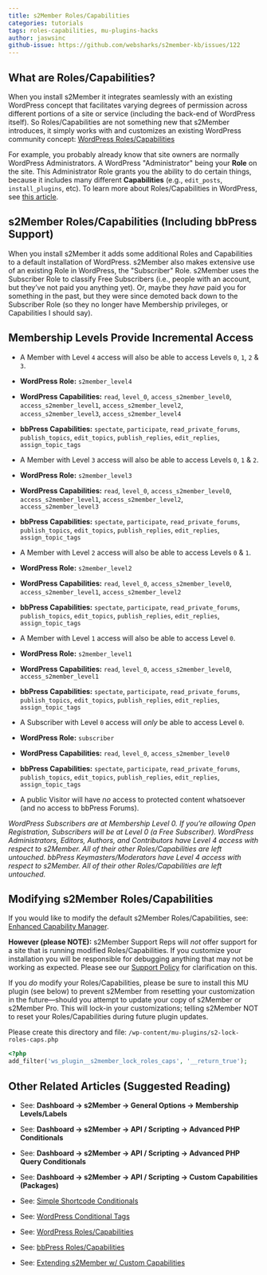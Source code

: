 ```yaml
---
title: s2Member Roles/Capabilities
categories: tutorials
tags: roles-capabilities, mu-plugins-hacks
author: jaswsinc
github-issue: https://github.com/websharks/s2member-kb/issues/122
---
```


## What are Roles/Capabilities?

When you install s2Member it integrates seamlessly with an existing WordPress concept that facilitates varying degrees of permission across different portions of a site or service (including the back-end of WordPress itself). So Roles/Capabilities are not something new that s2Member introduces, it simply works with and customizes an existing WordPress community concept: [WordPress Roles/Capabilities](http://codex.wordpress.org/Roles_and_Capabilities)

For example, you probably already know that site owners are normally WordPress Administrators. A WordPress "Administrator" being your **Role** on the site. This Administrator Role grants you the ability to do certain things, because it includes many different **Capabilities** (e.g., `edit_posts`, `install_plugins`, etc). To learn more about Roles/Capabilities in WordPress, see [this article](http://codex.wordpress.org/Roles_and_Capabilities).

## s2Member Roles/Capabilities (Including bbPress Support)

When you install s2Member it adds some additional Roles and Capabilities to a default installation of WordPress. s2Member also makes extensive use of an existing Role in WordPress, the "Subscriber" Role. s2Member uses the Subscriber Role to classify Free Subscribers (i.e., people with an account, but they’ve not paid you anything yet). Or, maybe they _have_ paid you for something in the past, but they were since demoted back down to the Subscriber Role (so they no longer have Membership privileges, or Capabilities I should say).

## Membership Levels Provide Incremental Access

<div class="li-margins"></div>

- A Member with Level `4` access will also be able to access Levels `0`, `1`, `2` & `3`.
 - **WordPress Role:** `s2member_level4`
 - **WordPress Capabilities:** `read`, `level_0`, `access_s2member_level0`, `access_s2member_level1`, `access_s2member_level2`, `access_s2member_level3`, `access_s2member_level4`
 - **bbPress Capabilities:** `spectate`, `participate`, `read_private_forums`, `publish_topics`, `edit_topics`, `publish_replies`, `edit_replies`, `assign_topic_tags`
 
- A Member with Level `3` access will also be able to access Levels `0`, `1` & `2`.
 - **WordPress Role:** `s2member_level3`
 - **WordPress Capabilities:** `read`, `level_0`, `access_s2member_level0`, `access_s2member_level1`, `access_s2member_level2`, `access_s2member_level3`
 - **bbPress Capabilities:** `spectate`, `participate`, `read_private_forums`, `publish_topics`, `edit_topics`, `publish_replies`, `edit_replies`, `assign_topic_tags`

- A Member with Level `2` access will also be able to access Levels `0` & `1`.
 - **WordPress Role:** `s2member_level2`
 - **WordPress Capabilities:** `read`, `level_0`, `access_s2member_level0`, `access_s2member_level1`, `access_s2member_level2`
 - **bbPress Capabilities:** `spectate`, `participate`, `read_private_forums`, `publish_topics`, `edit_topics`, `publish_replies`, `edit_replies`, `assign_topic_tags`

- A Member with Level `1` access will also be able to access Level `0`.
 - **WordPress Role:** `s2member_level1`
 - **WordPress Capabilities:** `read`, `level_0`, `access_s2member_level0`, `access_s2member_level1`
 - **bbPress Capabilities:** `spectate`, `participate`, `read_private_forums`, `publish_topics`, `edit_topics`, `publish_replies`, `edit_replies`, `assign_topic_tags`

- A Subscriber with Level `0` access will _only_ be able to access Level `0`.
 - **WordPress Role:** `subscriber`
 - **WordPress Capabilities:** `read`, `level_0`, `access_s2member_level0`
 - **bbPress Capabilities:** `spectate`, `participate`, `read_private_forums`, `publish_topics`, `edit_topics`, `publish_replies`, `edit_replies`, `assign_topic_tags`

- A public Visitor will have _no_ access to protected content whatsoever (and no access to bbPress Forums).

_WordPress Subscribers are at Membership Level 0. If you’re allowing Open Registration, Subscribers will be at Level 0 (a Free Subscriber). WordPress Administrators, Editors, Authors, and Contributors have Level 4 access with respect to s2Member. All of their other Roles/Capabilities are left untouched. bbPress Keymasters/Moderators have Level 4 access with respect to s2Member. All of their other Roles/Capabilities are left untouched._

## Modifying s2Member Roles/Capabilities

If you would like to modify the default s2Member Roles/Capabilities, see: [Enhanced Capability Manager](http://wordpress.org/extend/plugins/capability-manager-enhanced/). 

**However (please NOTE):** s2Member Support Reps will _not_ offer support for a site that is running modified Roles/Capabilities. If you customize your installation you will be responsible for debugging anything that may not be working as expected. Please see our [Support Policy](http://s2member.com/support/) for clarification on this.

If you _do_ modify your Roles/Capabilities, please be sure to install this MU plugin (see below) to prevent s2Member from resetting your customization in the future—should you attempt to update your copy of s2Member or s2Member Pro. This will lock-in your customizations; telling s2Member NOT to reset your Roles/Capabilities during future plugin updates.

Please create this directory and file:
`/wp-content/mu-plugins/s2-lock-roles-caps.php`

```php
<?php
add_filter('ws_plugin__s2member_lock_roles_caps', '__return_true');
```

## Other Related Articles (Suggested Reading)

- See: **Dashboard → s2Member → General Options → Membership Levels/Labels**
- See: **Dashboard → s2Member → API / Scripting → Advanced PHP Conditionals**
- See: **Dashboard → s2Member → API / Scripting → Advanced PHP Query Conditionals**
- See: **Dashboard → s2Member → API / Scripting → Custom Capabilities (Packages)**

- See: [Simple Shortcode Conditionals](https://github.com/websharks/s2member-kb/issues/119)
- See: [WordPress Conditional Tags](http://codex.wordpress.org/Conditional_Tags)
- See: [WordPress Roles/Capabilities](http://codex.wordpress.org/Roles_and_Capabilities)
- See: [bbPress Roles/Capabilities](http://codex.bbpress.org/bbpress-user-roles-and-capabilities/)
- See: [Extending s2Member w/ Custom Capabilities](https://www.youtube.com/watch?v=_F91xzrmq-Q)
